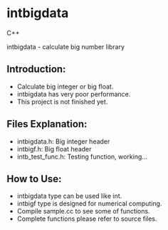 intbigdata
==========

C++

intbigdata - calculate big number library

Introduction:
-------------
* Calculate big integer or big float.
* intbigdata has very poor performance.
* This project is not finished yet.

Files Explanation:
-------------
* intbigdata.h: Big integer header
* intbigf.h: Big float header
* intb_test_func.h: Testing function, working...

How to Use:
-----------
* intbigdata type can be used like int.
* intbigf type is designed for numerical computing.
* Compile sample.cc to see some of functions.
* Complete functions please refer to source files.